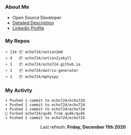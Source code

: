 ### About Me

- Open Source Developer
- [Detailed Description](https://www.notion.so/echo724/Eunchan-Cho-Software-Developer-0e07602f35144f2c958fb3f233013de2)
- [Linkedin Profile](https://www.linkedin.com/in/eunchan-cho-382001184)

### My Repos
```
⭐️ 114 📦 echo724/notion2md
⭐️ 4   📦 echo724/notion2jekyll
⭐️ 1   📦 echo724/echo724.github.io
⭐️ 1   📦 echo724/matrix-generator
⭐️ 1   📦 echo724/mphyspy
```

### My Activty
```
⬆️ Pushed 1 commit to echo724/echo724
⬆️ Pushed 1 commit to echo724/echo724
⬆️ Pushed 1 commit to echo724/echo724
🍴 Forked echo724/qu4k from qu4k/qu4k
⬆️ Pushed 1 commit to echo724/echo724
```

<p align="center">
  Last refresh: 
  <b>Friday, December 11th 2020</b>
</p>
